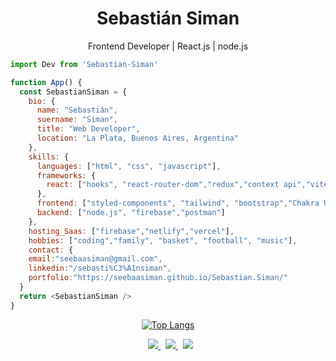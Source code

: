   <div  align="center">
 
# Sebastián Siman

Frontend Developer | React.js | node.js



  <div  align="left">

```javascript
import Dev from 'Sebastian-Siman'

function App() {
  const SebastianSiman = {
    bio: {
      name: "Sebastián",
      suername: "Siman",
      title: "Web Developer",
      location: "La Plata, Buenos Aires, Argentina"
    },
    skills: {
      languages: ["html", "css", "javascript"],
      frameworks: {
        react: ["hooks", "react-router-dom","redux","context api","vite"]
      },
      frontend: ["styled-components", "tailwind", "bootstrap","Chakra UI","chart.js"],
      backend: ["node.js", "firebase","postman"]
    },
    hosting_Saas: ["firebase","netlify","vercel"],
    hobbies: ["coding","family", "basket", "football", "music"],
    contact: {
    email:"seebaasiman@gmail.com",
    linkedin:"/sebasti%C3%A1nsiman",
    portfolio:"https://seebaasiman.github.io/Sebastian.Siman/"
  }
  return <SebastianSiman />
}
```
</div>

[![Top Langs](https://github-readme-stats.vercel.app/api/top-langs/?username=SeebaaSiman&layout=compact&text_color=daf7dc&bg_color=151515)](https://github.com/SeebaaSiman/github-readme-stats)
</div>
<div align="center">
   &nbsp; <a href="https://seebaasiman.github.io/Sebastian.Siman/" target="_blank"  >
    <img src="https://img.shields.io/badge/portfolio-000000?style=for-the-badge&logo=About.me&logoColor=white" />
  </a>
     &nbsp; <a href="https://www.linkedin.com/in/sebasti%C3%A1nsiman/" target="_blank" >
    <img src="https://img.shields.io/badge/linkedin-%230077B5.svg?&style=for-the-badge&logo=linkedin&logoColor=white" />
  </a>
     &nbsp; <a href="mailto:seebaasiman@gmail.com" target="_blank"  >
    <img src="https://img.shields.io/badge/Gmail-D14836?style=for-the-badge&logo=gmail&logoColor=white" />
  </a>
</div>
